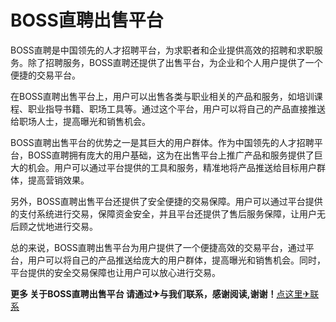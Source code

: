 # BOSS直聘出售平台

BOSS直聘是中国领先的人才招聘平台，为求职者和企业提供高效的招聘和求职服务。除了招聘服务，BOSS直聘还提供了出售平台，为企业和个人用户提供了一个便捷的交易平台。

在BOSS直聘出售平台上，用户可以出售各类与职业相关的产品和服务，如培训课程、职业指导书籍、职场工具等。通过这个平台，用户可以将自己的产品直接推送给职场人士，提高曝光和销售机会。

BOSS直聘出售平台的优势之一是其巨大的用户群体。作为中国领先的人才招聘平台，BOSS直聘拥有庞大的用户基础，这为在出售平台上推广产品和服务提供了巨大的机会。用户可以通过平台提供的工具和服务，精准地将产品推送给目标用户群体，提高营销效果。

另外，BOSS直聘出售平台还提供了安全便捷的交易保障。用户可以通过平台提供的支付系统进行交易，保障资金安全，并且平台还提供了售后服务保障，让用户无后顾之忧地进行交易。

总的来说，BOSS直聘出售平台为用户提供了一个便捷高效的交易平台，通过平台，用户可以将自己的产品推送给庞大的用户群体，提高曝光和销售机会。同时，平台提供的安全交易保障也让用户可以放心进行交易。

**更多 关于BOSS直聘出售平台 请通过✈与我们联系，感谢阅读,谢谢！**[点这里✈联系](https://add.k02.cc)
